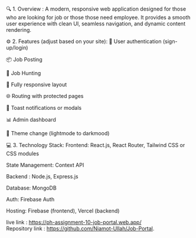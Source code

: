 🔍 1. Overview :
A modern, responsive web application designed for those who are looking for job or those those need employee. It provides a smooth user experience with clean UI, seamless navigation, and dynamic content rendering.

⚙️ 2. Features (adjust based on your site):
🔐 User authentication (sign-up/login)

📦 Job Posting 

🛒 Job Hunting

📱 Fully responsive layout

🌐 Routing with protected pages

💬 Toast notifications or modals

📊 Admin dashboard

📱 Theme change (lightmode to darkmood)

💻 3. Technology Stack:
Frontend: React.js, React Router, Tailwind CSS or CSS modules

State Management: Context API

Backend : Node.js, Express.js

Database: MongoDB

Auth: Firebase Auth

Hosting: Firebase (frontend), Vercel (backend)

live link : https://ph-assignment-10-job-portal.web.app/ <br>
Repository link : https://github.com/Niamot-Ullah/Job-Portal. <br>
